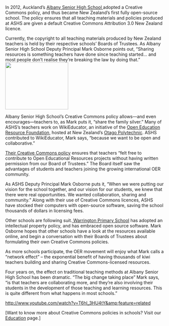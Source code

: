 <html><body><p>In 2012, Auckland’s <a href="http://www.ashs.school.nz/" target="_blank">Albany Senior High School </a>adopted a Creative Commons policy, and thus became New Zealand’s first fully open-source school. The policy ensures that all teaching materials and policies produced at ASHS are given a default Creative Commons Attribution 3.0 New Zealand licence.



Currently, the copyright to all teaching materials produced by New Zealand teachers is held by their respective schools’ Boards of Trustees. As Albany Senior High School Deputy Principal Mark Osborne points out, “Sharing resources is something teachers have done since teaching started... and most people don’t realise they’re breaking the law by doing that.”<a href="http://creativecommons.org.nz/2012/07/albany-senior-high-school/200px-ashs_logo/" rel="attachment wp-att-1511"><img class="size-full wp-image-1511 alignright" title="200px-ASHS_logo" src="http://creativecommons.org.nz/wp-content/uploads/2012/07/200px-ASHS_logo.png" alt="" width="200" height="150"></a>



Albany Senior High School’s Creative Commons policy allows—and even encourages—teachers to, as Mark puts it, “share the family silver.” Many of ASHS’s teachers work on WikiEducator, an initiative of the <a href="http://wikieducator.org/OERF:Home" target="_blank">Open Education Resource Foundation</a>, hosted at New Zealand’s <a href="http://www.otagopolytechnic.ac.nz/" target="_blank">Otago Polytechnic</a>. ASHS contributed to WikiEducator, Mark says, “because we want to be open and collaborative.”



<a href="http://wikieducator.org/Albany_Senior_High_School/Intellectual_property_policy" target="_blank">Their Creative Commons policy</a> ensures that teachers “felt free to contribute to Open Educational Resources projects without having written permission from our Board of Trustees.” The Board itself saw the advantages of students and teachers joining the growing international OER community.



As ASHS Deputy Principal Mark Osborne puts it, “When we were putting our vision for the school together, and our vision for our students, we knew that there were real opportunities. We wanted collaboration, sharing and community.” Along with their use of Creative Commons licences, ASHS have stocked their computers with open-source software, saving the school thousands of dollars in licensing fees.



Other schools are following suit.<a href="http://wikieducator.org/Warrington_School" target="_blank"> Warrington Primary School</a> has adopted an intellectual property policy, and has embraced open source software. Mark Osborne hopes that other schools have a look at the resources available online, and begin a conversation with their Boards of Trustees about formulating their own Creative Commons policies.



As more schools participate, the OER movement will enjoy what Mark calls a “network effect” – the exponential benefit of having thousands of kiwi teachers building and sharing Creative Commons-licensed resources.



Four years on, the effect on traditional teaching methods at Albany Senior High School has been dramatic. “The big change taking place” Mark says, “is that teachers are collaborating more, and they’re also involving their students in the development of those teaching and learning resources. This is quite different from what happens in most schools.”



http://www.youtube.com/watch?v=T6hl_3HU4tY&amp;feature=related



[Want to know more about Creative Commons policies in schools? Visit our <a href="http://creativecommons.org.nz/education/">Education</a> page.]</p></body></html>